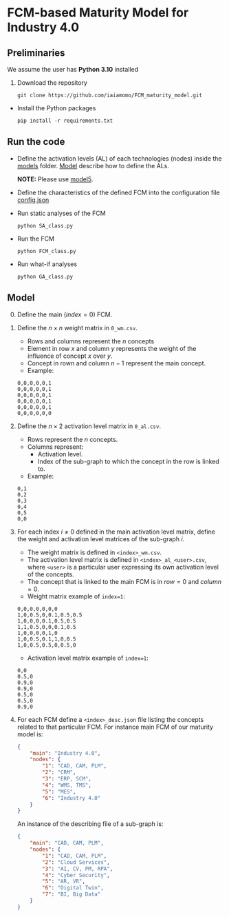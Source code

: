 # FCM-based Maturity Model for Industry 4.0

## Preliminaries
We assume the user has **Python 3.10** installed

1. Download the repository
    ```shell
    git clone https://github.com/iaiamomo/FCM_maturity_model.git
    ```

- Install the Python packages
    ```shell
    pip install -r requirements.txt
    ```

## Run the code

- Define the activation levels (AL) of each technologies (nodes) inside the [models](models) folder. [Model](#model) describe how to define the ALs.

    **NOTE:** Please use [model5](models/model5/).

- Define the characteristics of the defined FCM into the configuration file [config.json](config.json)

- Run static analyses of the FCM
    ```shell
    python SA_class.py
    ```

- Run the FCM
    ```shell
    python FCM_class.py
    ```

- Run what-if analyses
    ```shell
    python GA_class.py
    ```

## Model

0. Define the main $(index = 0)$ FCM.

1. Define the $n \times n$ weight matrix in `0_wm.csv`.
    - Rows and columns represent the $n$ concepts
    - Element in row $x$ and column $y$ represents the weight of the influence of concept $x$ over $y$.
    - Concept in rown and column $n-1$ represent the main concept.
    - Example:
    ```csv
    0,0,0,0,0,1
    0,0,0,0,0,1
    0,0,0,0,0,1
    0,0,0,0,0,1
    0,0,0,0,0,1
    0,0,0,0,0,0
    ```

2. Define the $n \times 2$ activation level matrix in `0_al.csv`.
    - Rows represent the $n$ concepts.
    - Columns represent:
        - Activation level.
        - Index of the sub-graph to which the concept in the row is linked to.
    - Example:
    ```csv
    0,1
    0,2
    0,3
    0,4
    0,5
    0,0
    ```

3. For each index $i\neq0$ defined in the main activation level matrix, define the weight and activation level matrices of the sub-graph $i$.
    - The weight matrix is defined in `<index>_wm.csv`.
    - The activation level matrix is defined in `<index>_al_<user>.csv`, where `<user>` is a particular user expressing its own activation level of the concepts.
    - The concept that is linked to the main FCM is in $row=0$ and $column=0$.
    - Weight matrix example of `index=1`:
    ```csv
    0,0,0,0,0,0,0
    1,0,0.5,0,0.1,0.5,0.5
    1,0,0,0,0.1,0.5,0.5
    1,1,0.5,0,0,0.1,0.5
    1,0,0,0,0,1,0
    1,0,0.5,0.1,1,0,0.5
    1,0,0.5,0.5,0,0.5,0
    ```
    - Activation level matrix example of `index=1`:
    ```csv
    0,0
    0.5,0
    0.9,0
    0.9,0
    0.5,0
    0.5,0
    0.9,0
    ```


4. For each FCM define a `<index>_desc.json` file listing the concepts related to that particular FCM. For instance main FCM of our maturity model is:
    ```json
    {
        "main": "Industry 4.0",
        "nodes": {
            "1": "CAD, CAM, PLM",
            "2": "CRM",
            "3": "ERP, SCM",
            "4": "WMS, TMS",
            "5": "MES",
            "6": "Industry 4.0"
        }
    }
    ```
    An instance of the describing file of a sub-graph is:
    ```json
    {
        "main": "CAD, CAM, PLM",
        "nodes": {
            "1": "CAD, CAM, PLM",
            "2": "Cloud Services",
            "3": "AI, CV, PM, RPA",
            "4": "Cyber Security",
            "5": "AR, VR",
            "6": "Digital Twin",
            "7": "BI, Big Data"
        }
    }
    ```
